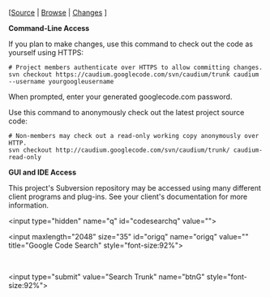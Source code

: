 [[Source](.md) |  [Browse](http://code.google.com/p/caudium/source/browse) | [Changes](http://code.google.com/p/caudium/source/list) ]



**Command-Line Access**

If you plan to make changes, use this command to check out the code as yourself using HTTPS:

```
# Project members authenticate over HTTPS to allow committing changes.
svn checkout https://caudium.googlecode.com/svn/caudium/trunk caudium --username yourgoogleusername
```

When prompted, enter your generated googlecode.com password.

Use this command to anonymously check out the latest project source code:

```
# Non-members may check out a read-only working copy anonymously over HTTP.
svn checkout http://caudium.googlecode.com/svn/caudium/trunk/ caudium-read-only 
```

**GUI and IDE Access**

This project's Subversion repository may be accessed using many different client programs and plug-ins. See your client's documentation for more information.


> <form action="http://www.google.com/codesearch" method="get" style="display:inline"
> onsubmit="document.getElementById('codesearchq').value = document.getElementById('origq').value + ' package:http://caudium\\.googlecode\\.com'">
> 

&lt;input type="hidden" name="q" id="codesearchq" value=""&gt;


> 

&lt;input maxlength="2048" size="35" id="origq" name="origq" value="" title="Google Code Search" style="font-size:92%"&gt;

&nbsp;

&lt;input type="submit" value="Search Trunk" name="btnG" style="font-size:92%"&gt;

